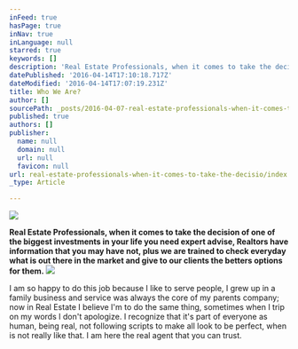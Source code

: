 ```yaml
---
inFeed: true
hasPage: true
inNav: true
inLanguage: null
starred: true
keywords: []
description: 'Real Estate Professionals, when it comes to take the decision of one of the biggest investments in your life you need expert advise, Realtors have information that you may have not, plus we are trained to check everyday what is out there in the market and give to our clients the betters options for them.'
datePublished: '2016-04-14T17:10:18.717Z'
dateModified: '2016-04-14T17:07:19.231Z'
title: Who We Are?
author: []
sourcePath: _posts/2016-04-07-real-estate-professionals-when-it-comes-to-take-the-decisio.md
published: true
authors: []
publisher:
  name: null
  domain: null
  url: null
  favicon: null
url: real-estate-professionals-when-it-comes-to-take-the-decisio/index.html
_type: Article

---
```

![](https://the-grid-user-content.s3-us-west-2.amazonaws.com/5679f50a-a9c6-415f-a849-83bd9ef43620.jpg)

**Real Estate Professionals, when it comes to take the decision of one of the biggest investments in your life you need expert advise, Realtors have information that you may have not, plus we are trained to check everyday what is out there in the market and give to our clients the betters options for them.**
![](https://s3-us-west-2.amazonaws.com/the-grid-img/p/93beede0537159bd63ed6ae7651ecdab2e7a2c6e.jpg)

I am so happy to do this job because I like to serve people, I grew up in a family business and service was always the core of my parents company; now in Real Estate I believe I'm to do the same thing, sometimes when I trip on my words I don't apologize. I recognize that it's part of everyone as human, being real, not following scripts to make all look to be perfect, when is not really like that. I am here the real agent that you can trust.